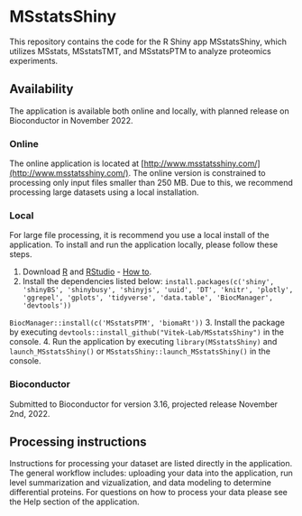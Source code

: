 # MSstatsShiny

This repository contains the code for the R Shiny app MSstatsShiny, which 
utilizes MSstats, MSstatsTMT, and MSstatsPTM to analyze proteomics experiments.

## Availability

The application is available both online and locally, with planned release on 
Bioconductor in November 2022.

### Online

The online application is located at 
[http://www.msstatsshiny.com/](http://www.msstatsshiny.com/). The online version
is constrained to processing only input files smaller than 250 MB. Due to this, 
we recommend processing large datasets using a local installation.

### Local

For large file processing, it is recommend you use a local install of the 
application. To install and run the application locally, please follow these 
steps.

1. Download [R](https://www.r-project.org/) and [RStudio](https://www.rstudio.com/products/rstudio/download/) - [How to](https://rstudio-education.github.io/hopr/starting.html).
2. Install the dependencies listed below:
  `install.packages(c('shiny', 'shinyBS', 'shinybusy', 'shinyjs', 'uuid', 'DT', 'knitr',
                    'plotly', 'ggrepel', 'gplots', 'tidyverse', 'data.table', 'BiocManager', 'devtools'))`
                    
  `BiocManager::install(c('MSstatsPTM', 'biomaRt'))`
3. Install the package by executing `devtools::install_github("Vitek-Lab/MSstatsShiny")` in the console.
4. Run the application by executing `library(MSstatsShiny)` and `launch_MSstatsShiny()` or `MSstatsShiny::launch_MSstatsShiny()` in the console.

### Bioconductor

Submitted to Bioconductor for version 3.16, projected release November 2nd, 2022.

## Processing instructions

Instructions for processing your dataset are listed directly in the application. The general workflow includes: uploading your data into the application, run level summarization and vizualization, and data modeling to determine differential proteins. For questions on how to process your data please see the Help section of the application.
